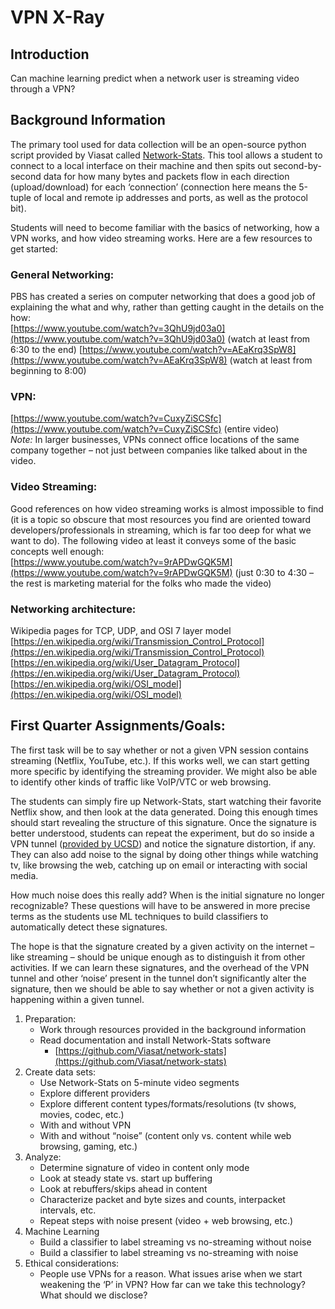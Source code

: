 # VPN X-Ray

## Introduction

Can machine learning predict when a network user is streaming video through a VPN?

## Background Information
The primary tool used for data collection will be an open-source python script provided by Viasat called [Network-Stats](https://github.com/viasat/network-stats). This tool allows a student to connect to a local interface on their machine and then spits out second-by-second data for how many bytes and packets flow in each direction (upload/download) for each ‘connection’ (connection here means the 5-tuple of local and remote ip addresses and ports, as well as the protocol bit).

Students will need to become familiar with the basics of networking, how a VPN works, and how video streaming works.  Here are a few resources to get started: 

### General Networking:
PBS has created a series on computer networking that does a good job of explaining the what and why, rather than getting caught in the details on the how:  
[https://www.youtube.com/watch?v=3QhU9jd03a0](https://www.youtube.com/watch?v=3QhU9jd03a0) (watch at least from 6:30 to the end)
[https://www.youtube.com/watch?v=AEaKrq3SpW8](https://www.youtube.com/watch?v=AEaKrq3SpW8) (watch at least from beginning to 8:00)

### VPN:
[https://www.youtube.com/watch?v=CuxyZiSCSfc](https://www.youtube.com/watch?v=CuxyZiSCSfc) (entire video)  
*Note:* In larger  businesses, VPNs connect office locations of the same company together – not just between companies like talked about in the video.
 
### Video Streaming:
Good references on how video streaming works is almost impossible to find (it is a topic so obscure that most resources you find are oriented toward developers/professionals in streaming, which is far too deep for what we want to do). The following video at least it conveys some of the basic concepts well enough:  
[https://www.youtube.com/watch?v=9rAPDwGQK5M](https://www.youtube.com/watch?v=9rAPDwGQK5M) (just 0:30 to 4:30 – the rest is marketing material for the folks who made the video)

### Networking architecture:
Wikipedia pages for TCP, UDP, and OSI 7 layer model
[https://en.wikipedia.org/wiki/Transmission_Control_Protocol](https://en.wikipedia.org/wiki/Transmission_Control_Protocol)  
[https://en.wikipedia.org/wiki/User_Datagram_Protocol](https://en.wikipedia.org/wiki/User_Datagram_Protocol)  
[https://en.wikipedia.org/wiki/OSI_model](https://en.wikipedia.org/wiki/OSI_model)


## First Quarter Assignments/Goals:
The first task will be to say whether or not a given VPN session contains streaming (Netflix, YouTube, etc.). If this works well, we can start getting more specific by identifying the streaming provider. We might also be able to identify other kinds of traffic like VoIP/VTC or web browsing.

The students can simply fire up Network-Stats, start watching their favorite Netflix show, and then look at the data generated.  Doing this enough times should start revealing the structure of this signature. Once the signature is better understood, students can repeat the experiment, but do so inside a VPN tunnel ([provided by UCSD](https://blink.ucsd.edu/technology/network/connections/off-campus/VPN/index.html)) and notice the signature distortion, if any. They can also add noise to the signal by doing other things while watching tv, like browsing the web, catching up on email or interacting with social media. 

How much noise does this really add? When is the initial signature no longer recognizable? These questions will have to be answered in more precise terms as the students use ML techniques to build classifiers to automatically detect these signatures.

The hope is that the signature created by a given activity on the internet – like streaming – should be unique enough as to distinguish it from other activities. If we can learn these signatures, and the overhead of the VPN tunnel and other ‘noise’ present in the tunnel don’t significantly alter the signature, then we should be able to say whether or not a given activity is happening within a given tunnel.

1. Preparation:
    * Work through resources provided in the background information 
    * Read documentation and install Network-Stats software
        * [https://github.com/Viasat/network-stats](https://github.com/Viasat/network-stats)
2. Create data sets:
    * Use Network-Stats on 5-minute video segments
    * Explore different providers
    * Explore different content types/formats/resolutions (tv shows, movies, codec, etc.)
    * With and without VPN
    * With and without “noise” (content only vs. content while web browsing, gaming, etc.)
3. Analyze:
    * Determine signature of video in content only mode
    * Look at steady state vs. start up buffering
    * Look at rebuffers/skips ahead in content 
    * Characterize packet and byte sizes and counts, interpacket intervals, etc.
    * Repeat steps with noise present (video + web browsing, etc.)
4. Machine Learning
    * Build a classifier to label streaming vs no-streaming without noise
    * Build a classifier to label streaming vs no-streaming with noise
5. Ethical considerations:
    * People use VPNs for a reason. What issues arise when we start weakening the ‘P’ in VPN? How far can we take this technology? What should we disclose?
